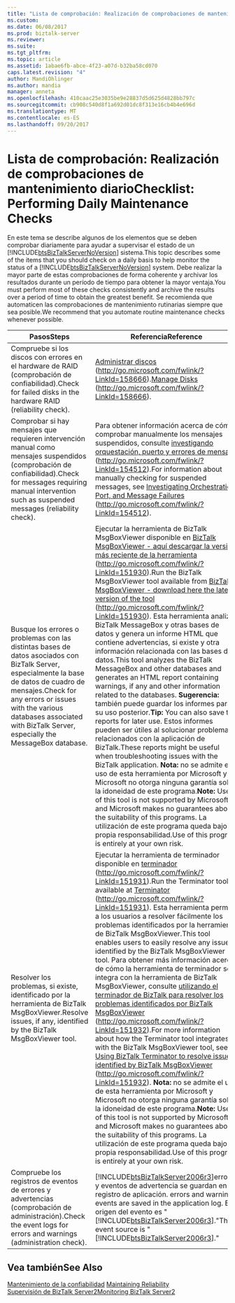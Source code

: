 ```yaml
---
title: "Lista de comprobación: Realización de comprobaciones de mantenimiento diario | Documentos de Microsoft"
ms.custom: 
ms.date: 06/08/2017
ms.prod: biztalk-server
ms.reviewer: 
ms.suite: 
ms.tgt_pltfrm: 
ms.topic: article
ms.assetid: 1abae6fb-abce-4f23-a07d-b32ba58cd070
caps.latest.revision: "4"
author: MandiOhlinger
ms.author: mandia
manager: anneta
ms.openlocfilehash: 410caac25e3035be9e28837d5d625d4828bb797c
ms.sourcegitcommit: cb908c540d8f1a692d01dc8f313e16cb4b4e696d
ms.translationtype: MT
ms.contentlocale: es-ES
ms.lasthandoff: 09/20/2017
---
```

# <a name="checklist-performing-daily-maintenance-checks"></a><span data-ttu-id="c967a-102">Lista de comprobación: Realización de comprobaciones de mantenimiento diario</span><span class="sxs-lookup"><span data-stu-id="c967a-102">Checklist: Performing Daily Maintenance Checks</span></span>
<span data-ttu-id="c967a-103">En este tema se describe algunos de los elementos que se deben comprobar diariamente para ayudar a supervisar el estado de un [!INCLUDE[btsBizTalkServerNoVersion](../includes/btsbiztalkservernoversion-md.md)] sistema.</span><span class="sxs-lookup"><span data-stu-id="c967a-103">This topic describes some of the items that you should check on a daily basis to help monitor the status of a [!INCLUDE[btsBizTalkServerNoVersion](../includes/btsbiztalkservernoversion-md.md)] system.</span></span> <span data-ttu-id="c967a-104">Debe realizar la mayor parte de estas comprobaciones de forma coherente y archivar los resultados durante un período de tiempo para obtener la mayor ventaja.</span><span class="sxs-lookup"><span data-stu-id="c967a-104">You must perform most of these checks consistently and archive the results over a period of time to obtain the greatest benefit.</span></span> <span data-ttu-id="c967a-105">Se recomienda que automaticen las comprobaciones de mantenimiento rutinarias siempre que sea posible.</span><span class="sxs-lookup"><span data-stu-id="c967a-105">We recommend that you automate routine maintenance checks whenever possible.</span></span>  
  
|<span data-ttu-id="c967a-106">Pasos</span><span class="sxs-lookup"><span data-stu-id="c967a-106">Steps</span></span>|<span data-ttu-id="c967a-107">Referencia</span><span class="sxs-lookup"><span data-stu-id="c967a-107">Reference</span></span>|  
|-----------|---------------|  
|<span data-ttu-id="c967a-108">Compruebe si los discos con errores en el hardware de RAID (comprobación de confiabilidad).</span><span class="sxs-lookup"><span data-stu-id="c967a-108">Check for failed disks in the hardware RAID (reliability check).</span></span>|<span data-ttu-id="c967a-109">[Administrar discos](http://go.microsoft.com/fwlink/?LinkId=158666) (http://go.microsoft.com/fwlink/?LinkId=158666).</span><span class="sxs-lookup"><span data-stu-id="c967a-109">[Manage Disks](http://go.microsoft.com/fwlink/?LinkId=158666) (http://go.microsoft.com/fwlink/?LinkId=158666).</span></span>|  
|<span data-ttu-id="c967a-110">Comprobar si hay mensajes que requieren intervención manual como mensajes suspendidos (comprobación de confiabilidad).</span><span class="sxs-lookup"><span data-stu-id="c967a-110">Check for messages requiring manual intervention such as suspended messages (reliability check).</span></span>|<span data-ttu-id="c967a-111">Para obtener información acerca de cómo comprobar manualmente los mensajes suspendidos, consulte [investigando orquestación, puerto y errores de mensaje](http://go.microsoft.com/fwlink/?LinkId=154512) (http://go.microsoft.com/fwlink/?LinkId=154512).</span><span class="sxs-lookup"><span data-stu-id="c967a-111">For information about manually checking for suspended messages, see [Investigating Orchestration, Port, and Message Failures](http://go.microsoft.com/fwlink/?LinkId=154512) (http://go.microsoft.com/fwlink/?LinkId=154512).</span></span>|  
|<span data-ttu-id="c967a-112">Busque los errores o problemas con las distintas bases de datos asociados con BizTalk Server, especialmente la base de datos de cuadro de mensajes.</span><span class="sxs-lookup"><span data-stu-id="c967a-112">Check for any errors or issues with the various databases associated with BizTalk Server, especially the MessageBox database.</span></span>|<span data-ttu-id="c967a-113">Ejecutar la herramienta de BizTalk MsgBoxViewer disponible en [BizTalk MsgBoxViewer - aquí descargar la versión más reciente de la herramienta](http://go.microsoft.com/fwlink/?LinkId=151930) (http://go.microsoft.com/fwlink/?LinkId=151930).</span><span class="sxs-lookup"><span data-stu-id="c967a-113">Run the BizTalk MsgBoxViewer tool available from [BizTalk MsgBoxViewer - download here the latest version of the tool](http://go.microsoft.com/fwlink/?LinkId=151930) (http://go.microsoft.com/fwlink/?LinkId=151930).</span></span> <span data-ttu-id="c967a-114">Esta herramienta analiza BizTalk MessageBox y otras bases de datos y genera un informe HTML que contiene advertencias, si existe y otra información relacionada con las bases de datos.</span><span class="sxs-lookup"><span data-stu-id="c967a-114">This tool analyzes the BizTalk MessageBox and other databases and generates an HTML report containing warnings, if any and other information related to the databases.</span></span> <span data-ttu-id="c967a-115">**Sugerencia:** también puede guardar los informes para su uso posterior.</span><span class="sxs-lookup"><span data-stu-id="c967a-115">**Tip:**  You can also save the reports for later use.</span></span> <span data-ttu-id="c967a-116">Estos informes pueden ser útiles al solucionar problemas relacionados con la aplicación de BizTalk.</span><span class="sxs-lookup"><span data-stu-id="c967a-116">These reports might be useful when troubleshooting issues with the BizTalk application.</span></span> <span data-ttu-id="c967a-117">**Nota:** no se admite el uso de esta herramienta por Microsoft y Microsoft no otorga ninguna garantía sobre la idoneidad de este programa.</span><span class="sxs-lookup"><span data-stu-id="c967a-117">**Note:**  Use of this tool is not supported by Microsoft, and Microsoft makes no guarantees about the suitability of this programs.</span></span> <span data-ttu-id="c967a-118">La utilización de este programa queda bajo su propia responsabilidad.</span><span class="sxs-lookup"><span data-stu-id="c967a-118">Use of this program is entirely at your own risk.</span></span>|  
|<span data-ttu-id="c967a-119">Resolver los problemas, si existe, identificado por la herramienta de BizTalk MsgBoxViewer.</span><span class="sxs-lookup"><span data-stu-id="c967a-119">Resolve issues, if any, identified by the BizTalk MsgBoxViewer tool.</span></span>|<span data-ttu-id="c967a-120">Ejecutar la herramienta de terminador disponible en [terminador](http://go.microsoft.com/fwlink/?LinkId=151931) (http://go.microsoft.com/fwlink/?LinkId=151931).</span><span class="sxs-lookup"><span data-stu-id="c967a-120">Run the Terminator tool available at [Terminator](http://go.microsoft.com/fwlink/?LinkId=151931) (http://go.microsoft.com/fwlink/?LinkId=151931).</span></span> <span data-ttu-id="c967a-121">Esta herramienta permite a los usuarios a resolver fácilmente los problemas identificados por la herramienta de BizTalk MsgBoxViewer.</span><span class="sxs-lookup"><span data-stu-id="c967a-121">This tool enables users to easily resolve any issues identified by the BizTalk MsgBoxViewer tool.</span></span> <span data-ttu-id="c967a-122">Para obtener más información acerca de cómo la herramienta de terminador se integra con la herramienta de BizTalk MsgBoxViewer, consulte [utilizando el terminador de BizTalk para resolver los problemas identificados por BizTalk MsgBoxViewer](http://go.microsoft.com/fwlink/?LinkId=151932) (http://go.microsoft.com/fwlink/?LinkId=151932).</span><span class="sxs-lookup"><span data-stu-id="c967a-122">For more information about how the Terminator tool integrates with the BizTalk MsgBoxViewer tool, see [Using BizTalk Terminator to resolve issues identified by BizTalk MsgBoxViewer](http://go.microsoft.com/fwlink/?LinkId=151932) (http://go.microsoft.com/fwlink/?LinkId=151932).</span></span> <span data-ttu-id="c967a-123">**Nota:** no se admite el uso de esta herramienta por Microsoft y Microsoft no otorga ninguna garantía sobre la idoneidad de este programa.</span><span class="sxs-lookup"><span data-stu-id="c967a-123">**Note:**  Use of this tool is not supported by Microsoft, and Microsoft makes no guarantees about the suitability of this programs.</span></span> <span data-ttu-id="c967a-124">La utilización de este programa queda bajo su propia responsabilidad.</span><span class="sxs-lookup"><span data-stu-id="c967a-124">Use of this program is entirely at your own risk.</span></span>|  
|<span data-ttu-id="c967a-125">Compruebe los registros de eventos de errores y advertencias (comprobación de administración).</span><span class="sxs-lookup"><span data-stu-id="c967a-125">Check the event logs for errors and warnings (administration check).</span></span>|[!INCLUDE[btsBizTalkServer2006r3](../includes/btsbiztalkserver2006r3-md.md)]<span data-ttu-id="c967a-126">errores y eventos de advertencia se guardan en el registro de aplicación.</span><span class="sxs-lookup"><span data-stu-id="c967a-126"> errors and warning events are saved in the application log.</span></span> <span data-ttu-id="c967a-127">El origen del evento es "[!INCLUDE[btsBizTalkServer2006r3](../includes/btsbiztalkserver2006r3-md.md)]."</span><span class="sxs-lookup"><span data-stu-id="c967a-127">The event source is "[!INCLUDE[btsBizTalkServer2006r3](../includes/btsbiztalkserver2006r3-md.md)]."</span></span>|  
  
## <a name="see-also"></a><span data-ttu-id="c967a-128">Vea también</span><span class="sxs-lookup"><span data-stu-id="c967a-128">See Also</span></span>  
 <span data-ttu-id="c967a-129">[Mantenimiento de la confiabilidad](../technical-guides/maintaining-reliability.md) </span><span class="sxs-lookup"><span data-stu-id="c967a-129">[Maintaining Reliability](../technical-guides/maintaining-reliability.md) </span></span>  
 [<span data-ttu-id="c967a-130">Supervisión de BizTalk Server2</span><span class="sxs-lookup"><span data-stu-id="c967a-130">Monitoring BizTalk Server2</span></span>](../technical-guides/monitoring-biztalk-server2.md)